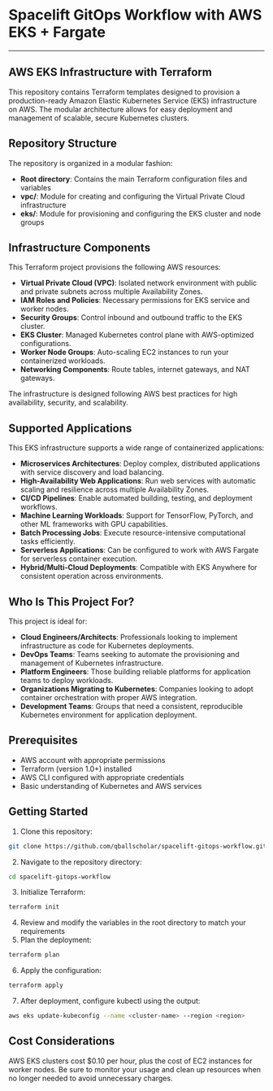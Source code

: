 # Spacelift GitOps Workflow with AWS EKS + Fargate

---

## AWS EKS Infrastructure with Terraform

This repository contains Terraform templates designed to provision a production-ready Amazon Elastic Kubernetes Service (EKS) infrastructure on AWS. The modular architecture allows for easy deployment and management of scalable, secure Kubernetes clusters.

## Repository Structure

The repository is organized in a modular fashion:

- **Root directory**: Contains the main Terraform configuration files and variables
- **vpc/**: Module for creating and configuring the Virtual Private Cloud infrastructure
- **eks/**: Module for provisioning and configuring the EKS cluster and node groups


## Infrastructure Components

This Terraform project provisions the following AWS resources:

- **Virtual Private Cloud (VPC)**: Isolated network environment with public and private subnets across multiple Availability Zones.
- **IAM Roles and Policies**: Necessary permissions for EKS service and worker nodes.
- **Security Groups**: Control inbound and outbound traffic to the EKS cluster.
- **EKS Cluster**: Managed Kubernetes control plane with AWS-optimized configurations.
- **Worker Node Groups**: Auto-scaling EC2 instances to run your containerized workloads.
- **Networking Components**: Route tables, internet gateways, and NAT gateways.

The infrastructure is designed following AWS best practices for high availability, security, and scalability.

## Supported Applications

This EKS infrastructure supports a wide range of containerized applications:

- **Microservices Architectures**: Deploy complex, distributed applications with service discovery and load balancing.
- **High-Availability Web Applications**: Run web services with automatic scaling and resilience across multiple Availability Zones.
- **CI/CD Pipelines**: Enable automated building, testing, and deployment workflows.
- **Machine Learning Workloads**: Support for TensorFlow, PyTorch, and other ML frameworks with GPU capabilities.
- **Batch Processing Jobs**: Execute resource-intensive computational tasks efficiently.
- **Serverless Applications**: Can be configured to work with AWS Fargate for serverless container execution.
- **Hybrid/Multi-Cloud Deployments**: Compatible with EKS Anywhere for consistent operation across environments.


## Who Is This Project For?

This project is ideal for:

- **Cloud Engineers/Architects**: Professionals looking to implement infrastructure as code for Kubernetes deployments.
- **DevOps Teams**: Teams seeking to automate the provisioning and management of Kubernetes infrastructure.
- **Platform Engineers**: Those building reliable platforms for application teams to deploy workloads.
- **Organizations Migrating to Kubernetes**: Companies looking to adopt container orchestration with proper AWS integration.
- **Development Teams**: Groups that need a consistent, reproducible Kubernetes environment for application deployment.


## Prerequisites

- AWS account with appropriate permissions
- Terraform (version 1.0+) installed
- AWS CLI configured with appropriate credentials
- Basic understanding of Kubernetes and AWS services


## Getting Started

1. Clone this repository:

```bash
git clone https://github.com/qballscholar/spacelift-gitops-workflow.git
```

2. Navigate to the repository directory:

```bash
cd spacelift-gitops-workflow
```

3. Initialize Terraform:

```bash
terraform init
```

4. Review and modify the variables in the root directory to match your requirements
5. Plan the deployment:

```bash
terraform plan
```

6. Apply the configuration:

```bash
terraform apply
```

7. After deployment, configure kubectl using the output:

```bash
aws eks update-kubeconfig --name <cluster-name> --region <region>
```


## Cost Considerations

AWS EKS clusters cost \$0.10 per hour, plus the cost of EC2 instances for worker nodes. Be sure to monitor your usage and clean up resources when no longer needed to avoid unnecessary charges.
